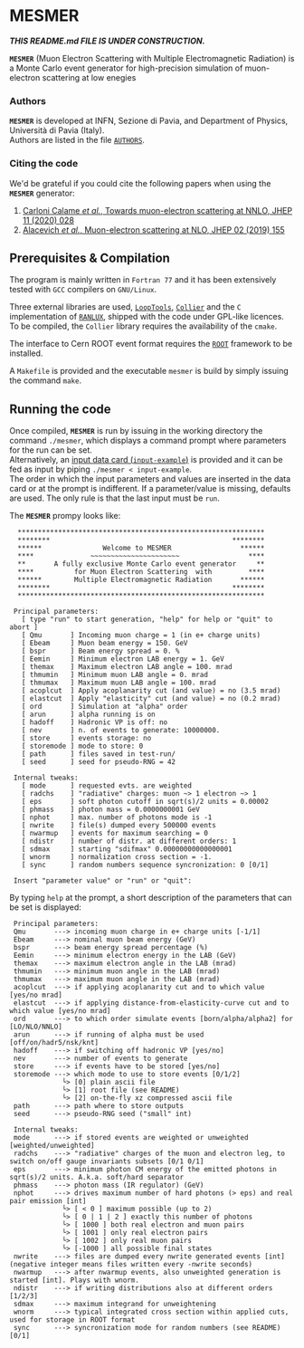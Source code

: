# MESMER

***THIS README.md FILE IS UNDER CONSTRUCTION.***

**`MESMER`** (Muon Electron Scattering with Multiple Electromagnetic Radiation) is a Monte Carlo event generator for high-precision simulation of muon-electron scattering at low enegies

### Authors
**`MESMER`** is developed at INFN, Sezione di Pavia, and Department of Physics, Università di Pavia (Italy).  
Authors are listed in the file [`AUTHORS`](AUTHORS.md).

### Citing the code
We'd be grateful if you could cite the following papers when using the **`MESMER`** generator:  
1. [Carloni Calame *et al.*, Towards muon-electron scattering at NNLO, JHEP 11 (2020) 028](https://inspirehep.net/literature/1805205)  
2. [Alacevich *et al.*, Muon-electron scattering at NLO, JHEP 02 (2019) 155](https://inspirehep.net/literature/1703989)

## Prerequisites & Compilation
The program is mainly written in `Fortran 77` and it has been extensively tested with `GCC` compilers on `GNU/Linux`.

Three external libraries are used, [`LoopTools`](http://www.feynarts.de/looptools/), [`Collier`](https://collier.hepforge.org/) and
the `C` implementation of [`RANLUX`](https://luscher.web.cern.ch/luscher/ranlux/), shipped with the code under GPL-like licences. To be compiled,
the `Collier` library requires the availability of the `cmake`.

The interface to Cern ROOT event format requires the [`ROOT`](https://root.cern/) framework to be installed.

A `Makefile` is provided and the executable `mesmer` is build by simply issuing the command `make`.

## Running the code
Once compiled, **`MESMER`** is run by issuing in the working directory the command `./mesmer`, which displays a command prompt
where parameters for the run can be set.  
Alternatively, an [input data card (`input-example`)](input-example) is provided and it can be fed as input
by piping `./mesmer < input-example`.  
The order in which the input parameters and values are inserted in the data card or at the prompt is indifferent.
If a parameter/value is missing, defaults are used. The only rule is that the last input must be `run`.

The **`MESMER`** prompy looks like:

```
  *************************************************************
  ********                                             ********
  ******               Welcome to MESMER                 ******
  ****              ~~~~~~~~~~~~~~~~~~~~~~                 ****
  **       A fully exclusive Monte Carlo event generator     **
  ****          for Muon Electron Scattering  with         ****
  ******        Multiple Electromagnetic Radiation       ******
  ********                                             ********
  *************************************************************
  
 Principal parameters:
   [ type "run" to start generation, "help" for help or "quit" to abort ]
   [ Qmu       ] Incoming muon charge = 1 (in e+ charge units)
   [ Ebeam     ] Muon beam energy = 150. GeV
   [ bspr      ] Beam energy spread = 0. %
   [ Eemin     ] Minimum electron LAB energy = 1. GeV
   [ themax    ] Maximum electron LAB angle = 100. mrad
   [ thmumin   ] Minimum muon LAB angle = 0. mrad
   [ thmumax   ] Maximum muon LAB angle = 100. mrad
   [ acoplcut  ] Apply acoplanarity cut (and value) = no (3.5 mrad)
   [ elastcut  ] Apply "elasticity" cut (and value) = no (0.2 mrad)
   [ ord       ] Simulation at "alpha" order
   [ arun      ] alpha running is on
   [ hadoff    ] Hadronic VP is off: no
   [ nev       ] n. of events to generate: 10000000.
   [ store     ] events storage: no
   [ storemode ] mode to store: 0
   [ path      ] files saved in test-run/
   [ seed      ] seed for pseudo-RNG = 42
  
 Internal tweaks:
   [ mode      ] requested evts. are weighted
   [ radchs    ] "radiative" charges: muon ~> 1 electron ~> 1
   [ eps       ] soft photon cutoff in sqrt(s)/2 units = 0.00002
   [ phmass    ] photon mass = 0.0000000001 GeV
   [ nphot     ] max. number of photons mode is -1
   [ nwrite    ] file(s) dumped every 500000 events
   [ nwarmup   ] events for maximum searching = 0
   [ ndistr    ] number of distr. at different orders: 1
   [ sdmax     ] starting "sdifmax" 0.00000000000000001
   [ wnorm     ] normalization cross section = -1.
   [ sync      ] random numbers sequence syncronization: 0 [0/1]
  
 Insert "parameter value" or "run" or "quit": 
```

By typing `help` at the prompt, a short description of the parameters that can be set is displayed:

```
 Principal parameters:
 Qmu       ---> incoming muon charge in e+ charge units [-1/1]
 Ebeam     ---> nominal muon beam energy (GeV)
 bspr      ---> beam energy spread percentage (%)
 Eemin     ---> minimum electron energy in the LAB (GeV)
 themax    ---> maximum electron angle in the LAB (mrad)
 thmumin   ---> minimum muon angle in the LAB (mrad)
 thmumax   ---> maximum muon angle in the LAB (mrad)
 acoplcut  ---> if applying acoplanarity cut and to which value [yes/no mrad]
 elastcut  ---> if applying distance-from-elasticity-curve cut and to which value [yes/no mrad]
 ord       ---> to which order simulate events [born/alpha/alpha2] for [LO/NLO/NNLO]
 arun      ---> if running of alpha must be used [off/on/hadr5/nsk/knt]
 hadoff    ---> if switching off hadronic VP [yes/no]
 nev       ---> number of events to generate
 store     ---> if events have to be stored [yes/no]
 storemode ---> which mode to use to store events [0/1/2]
             └> [0] plain ascii file 
             └> [1] root file (see README)
             └> [2] on-the-fly xz compressed ascii file
 path      ---> path where to store outputs
 seed      ---> pseudo-RNG seed ("small" int)
  
 Internal tweaks:
 mode      ---> if stored events are weighted or unweighted [weighted/unweighted]
 radchs    ---> "radiative" charges of the muon and electron leg, to switch on/off gauge invariants subsets [0/1 0/1]
 eps       ---> minimum photon CM energy of the emitted photons in sqrt(s)/2 units. A.k.a. soft/hard separator
 phmass    ---> photon mass (IR regulator) (GeV)
 nphot     ---> drives maximum number of hard photons (> eps) and real pair emission [int]
             └> [ < 0 ] maximum possible (up to 2)
             └> [ 0 | 1 | 2 ] exactly this number of photons
             └> [ 1000 ] both real electron and muon pairs
             └> [ 1001 ] only real electron pairs
             └> [ 1002 ] only real muon pairs
             └> [-1000 ] all possible final states
 nwrite    ---> files are dumped every nwrite generated events [int] (negative integer means files written every -nwrite seconds)
 nwarmup   ---> after nwarmup events, also unweighted generation is started [int]. Plays with wnorm.
 ndistr    ---> if writing distributions also at different orders [1/2/3]
 sdmax     ---> maximum integrand for unweightening
 wnorm     ---> typical integrated cross section within applied cuts, used for storage in ROOT format
 sync      ---> syncronization mode for random numbers (see README) [0/1]
```
